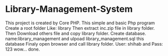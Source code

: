 # Library-Management-System
This project is created by Core PHP. This simple and basic Php program
Create a root folder Like: library
Then extract inc.zip file in library folder.
Then Download others file and copy library folder.
Create database. name:library_management and ulpoad library_management.sql this database
Finaly open browser and call library folder. User: shihab and Pass: 123
wow... done.
